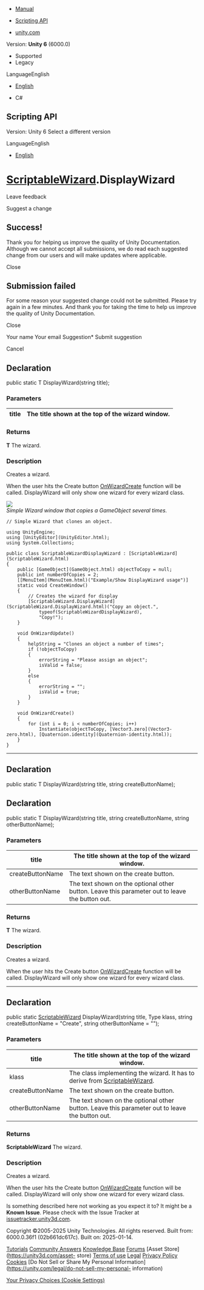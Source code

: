 [ ]()

  * [Manual](../Manual/index.html)
  * [Scripting API](../ScriptReference/index.html)

  * [unity.com](https://unity.com/)

Version: **Unity 6** (6000.0)

  * Supported
  * Legacy

LanguageEnglish

  * [English]()

  * C#

[ ](https://docs.unity3d.com)

## Scripting API

Version: Unity 6 Select a different version

LanguageEnglish

  * [English]()

#  [ScriptableWizard](ScriptableWizard.html).DisplayWizard

Leave feedback

Suggest a change

## Success!

Thank you for helping us improve the quality of Unity Documentation. Although
we cannot accept all submissions, we do read each suggested change from our
users and will make updates where applicable.

Close

## Submission failed

For some reason your suggested change could not be submitted. Please <a>try
again</a> in a few minutes. And thank you for taking the time to help us
improve the quality of Unity Documentation.

Close

Your name Your email Suggestion* Submit suggestion

Cancel

[ ]()

## Declaration

public static T DisplayWizard(string title);

### Parameters

title | The title shown at the top of the wizard window.  
---|---  
  
### Returns

**T** The wizard.

### Description

Creates a wizard.

When the user hits the Create button
[OnWizardCreate](ScriptableWizard.OnWizardCreate.html) function will be
called. DisplayWizard will only show one wizard for every wizard class.  
  
![](../StaticFiles/ScriptRefImages/ScriptableWizardDisplayWizard.png)  
_Simple Wizard window that copies a GameObject several times._

    
    
    // Simple Wizard that clones an object.  
      
    using UnityEngine;
    using [UnityEditor](UnityEditor.html);
    using System.Collections;  
      
    public class ScriptableWizardDisplayWizard : [ScriptableWizard](ScriptableWizard.html)
    {
        public [GameObject](GameObject.html) objectToCopy = null;
        public int numberOfCopies = 2;
        [[MenuItem](MenuItem.html)("Example/Show DisplayWizard usage")]
        static void CreateWindow()
        {
            // Creates the wizard for display
            [ScriptableWizard.DisplayWizard](ScriptableWizard.DisplayWizard.html)("Copy an object.",
                typeof(ScriptableWizardDisplayWizard),
                "Copy!");
        }  
      
        void OnWizardUpdate()
        {
            helpString = "Clones an object a number of times";
            if (!objectToCopy)
            {
                errorString = "Please assign an object";
                isValid = false;
            }
            else
            {
                errorString = "";
                isValid = true;
            }
        }  
      
        void OnWizardCreate()
        {
            for (int i = 0; i < numberOfCopies; i++)
                Instantiate(objectToCopy, [Vector3.zero](Vector3-zero.html), [Quaternion.identity](Quaternion-identity.html));
        }
    }
    

* * *

## Declaration

public static T DisplayWizard(string title, string createButtonName);

## Declaration

public static T DisplayWizard(string title, string createButtonName, string
otherButtonName);

### Parameters

title | The title shown at the top of the wizard window.  
---|---  
createButtonName | The text shown on the create button.  
otherButtonName | The text shown on the optional other button. Leave this parameter out to leave the button out.  
  
### Returns

**T** The wizard.

### Description

Creates a wizard.

When the user hits the Create button
[OnWizardCreate](ScriptableWizard.OnWizardCreate.html) function will be
called. DisplayWizard will only show one wizard for every wizard class.

* * *

## Declaration

public static [ScriptableWizard](ScriptableWizard.html) DisplayWizard(string
title, Type klass, string createButtonName = "Create", string otherButtonName
= "");

### Parameters

title | The title shown at the top of the wizard window.  
---|---  
klass | The class implementing the wizard. It has to derive from [ScriptableWizard](ScriptableWizard.html).  
createButtonName | The text shown on the create button.  
otherButtonName | The text shown on the optional other button. Leave this parameter out to leave the button out.  
  
### Returns

**ScriptableWizard** The wizard.

### Description

Creates a wizard.

When the user hits the Create button
[OnWizardCreate](ScriptableWizard.OnWizardCreate.html) function will be
called. DisplayWizard will only show one wizard for every wizard class.

Is something described here not working as you expect it to? It might be a
**Known Issue**. Please check with the Issue Tracker at
[issuetracker.unity3d.com](https://issuetracker.unity3d.com).

Copyright ©2005-2025 Unity Technologies. All rights reserved. Built from:
6000.0.36f1 (02b661dc617c). Built on: 2025-01-14.

[Tutorials](https://unity3d.com/learn) [Community
Answers](https://answers.unity3d.com) [Knowledge
Base](https://support.unity3d.com/hc/en-us)
[Forums](https://forum.unity3d.com) [Asset Store](https://unity3d.com/asset-
store) [Terms of use](https://docs.unity3d.com/Manual/TermsOfUse.html)
[Legal](https://unity.com/legal) [Privacy
Policy](https://unity.com/legal/privacy-policy)
[Cookies](https://unity.com/legal/cookie-policy) [Do Not Sell or Share My
Personal Information](https://unity.com/legal/do-not-sell-my-personal-
information)

[Your Privacy Choices (Cookie Settings)](javascript:void\(0\);)

